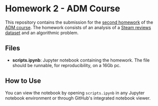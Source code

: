 # Homework 2 - ADM Course

This repository contains the submission for the [second homework](https://github.com/Sapienza-University-Rome/ADM/tree/master/2024/Homework_2) of the [ADM course](http://aris.me/contents/teaching/data-mining-ds-2024). The homework consists of an analysis of a [Steam reviews dataset](https://www.kaggle.com/datasets/najzeko/steam-reviews-2021) and an algorithmic problem. 

## Files

- **scripts.ipynb**: Jupyter notebook containing the homework. The file should be runnable, for reproducibility, on a 16Gb pc. 


## How to Use

You can view the notebook by opening `scripts.ipynb` in any Jupyter notebook environment or through GitHub's integrated notebook viewer.


